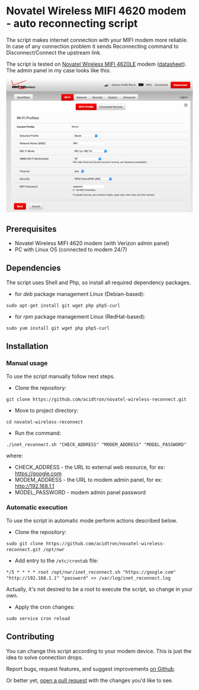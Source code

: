 #  Novatel Wireless MIFI 4620 modem - auto reconnecting script
The script makes internet connection with your MIFI modem more reliable.
In case of any connection problem it sends Reconnecting command to Disconnect/Connect the upstream link.

The script is tested on [Novatel Wireless MIFI 4620LE](http://www.nvtl.com/products/mobile-broadband-solutions/mifi-intelligent-mobile-hotspots/mifi-4620le-3g4g-lte-global-intelligent-mobile-hotspot/) modem ([datasheet](docs/Novatel_4620LE.pdf)). The admin panel in my case looks like this:

![Verizon Admin Panel](docs/verizon.png)

## Prerequisites
- Novatel Wireless MIFI 4620 modem (with Verizon admin panel)
- PC with Linux OS (connected to modem 24/7)

## Dependencies
The script uses Shell and Php, so install all required dependency packages.
- for _deb_ package management Linux (Debian-based):
```
sudo apt-get install git wget php php5-curl
```
- for _rpm_ package management Linux (RedHat-based):
```
sudo yum install git wget php php5-curl
```

## Installation

### Manual usage
To use the script manually follow next steps.
- Clone the repository:
```
git clone https://github.com/acidtron/novatel-wireless-reconnect.git
```
- Move to project directory:
```
cd novatel-wireless-reconnect
```
- Run the command:
```
./inet_reconnect.sh "CHECK_ADDRESS" "MODEM_ADDRESS" "MODEL_PASSWORD"
```
where:
- CHECK_ADDRESS - the URL to external web resource, for ex: https://google.com
- MODEM_ADDRESS - the URL to modem admin panel, for ex: http://192.168.1.1
- MODEL_PASSWORD - modem admin panel password

### Automatic execution
To use the script in automatic mode perform actions described below.
- Clone the repository:
```
sudo git clone https://github.com/acidtron/novatel-wireless-reconnect.git /opt/nwr
```
- Add entry to the `/etc/crontab` file:
```
*/5 * * * * root /opt/nwr/inet_reconnect.sh "https://google.com" "http://192.168.1.1" "password" >> /var/log/inet_reconnect.log
```
Actually, it's not desired to be a root to execute the script, so change in your own.

- Apply the cron changes:
```
sudo service cron reload
```

## Contributing
You can change this script according to your modem device. This is just the idea to solve connection drops.

Report bugs, request features, and suggest improvements [on Github](https://github.com/acidtron/novatel-wireless-reconnect/issues).

Or better yet, [open a pull request](https://github.com/acidtron/novatel-wireless-reconnect/compare) with the changes you'd like to see.
